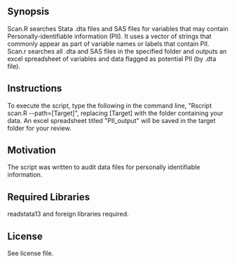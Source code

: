 ## Synopsis

Scan.R searches Stata .dta files and SAS files for variables that may contain Personally-identifiable information (PII). It uses a vector of strings that commonly appear as part of variable names or labels that contain PII. Scan.r searches all .dta and SAS files in the specified folder and outputs an excel spreadsheet of variables and data flagged as potential PII (by .dta file).

## Instructions

To execute the script, type the following in the command line, "Rscript scan.R --path=[Target]", replacing [Target] with the folder containing your data. An excel spreadsheet titled "PII_output" will be saved in the target folder for your review.

## Motivation

The script was written to audit data files for personally identifiable information. 

## Required Libraries

readstata13 and foreign libraries required.

## License

See license file.